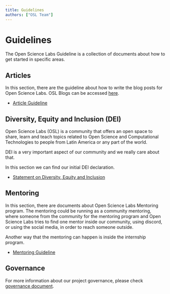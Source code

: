 ```yaml
---
title: Guidelines
authors: ["OSL Team"]
---
```


# Guidelines

The Open Science Labs Guideline is a collection of documents about how to get
started in specific areas.

## Articles

In this section, there are the guideline about how to write the blog posts for
Open Science Labs. OSL Blogs can be accessed [here](/blog/).

<ul>
  <li><a href="/guidelines/articles/">Article Guideline</a></li>
</ul>

<!--
## Community Management

<ul>
  <li><a href="/guidelines/community-management/pt">Versão em Português</a></li>
</ul>
-->

## Diversity, Equity and Inclusion (DEI)

Open Science Labs (OSL) is a community that offers an open space to share, learn
and teach topics related to Open Science and Computational Technologies to
people from Latin America or any part of the world.

DEI is a very important aspect of our community and we really care about that.

In this section we can find our initial DEI declaration.

<ul>
  <li><a href="/guidelines/dei/">Statement on Diversity, Equity and Inclusion</a></li>
</ul>

<!--
## DevOps

In this section, we have the documentation about all our infrastructure (work in
progress), and our goal is to have the necessary information for anyone who
wants to help us in the DevOps tasks.

### Discord

<ul>
  <li><a href="/guidelines/devops/discord">Guideline for Discord</a></li>
</ul>

## Fund Raiser

In the section, we are gathering all the information and investigation results
about grants, institutes, fiscal sponsors, etc that can help us to decide the
fund raising activities and help other communities as well.

<ul>
  <li><a href="/guidelines/fund-raiser/">Fund Raiser Guideline</a></li>
</ul>
-->

## Mentoring

In this section, there are documents about Open Science Labs Mentoring program.
The mentoring could be running as a community mentoring, where someone from the
community for the mentoring program and Open Science Labs tries to find one
mentor inside our community, using discord, or using the social media, in order
to reach someone outside.

Another way that the mentoring can happen is inside the internship program.

<ul>
  <li><a href="/guidelines/mentoring">Mentoring Guideline</a></li>
</ul>

<!--
## Roadmap

If you are interested in the Open Science Labs next steps, please check our
[Roadmap](/guidelines/roadmap/).
-->

## Governance

For more information about our project governance, please check
[governance document](/guidelines/governance/).
